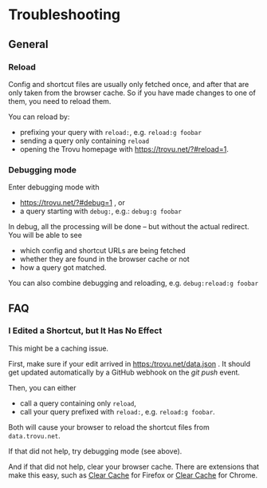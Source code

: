 # Troubleshooting

## General

### Reload

Config and shortcut files are usually only fetched once, and after that are only taken from the browser cache. So if you have made changes to one of them, you need to reload them.

You can reload by:

-   prefixing your query with `reload:`, e.g. `reload:g foobar`
-   sending a query only containing `reload`
-   opening the Trovu homepage with https://trovu.net/?#reload=1.

### Debugging mode

Enter debugging mode with

-   https://trovu.net/?#debug=1 , or
-   a query starting with `debug:`, e.g.: `debug:g foobar`

In debug, all the processing will be done – but without the actual redirect. You will be able to see

-   which config and shortcut URLs are being fetched
-   whether they are found in the browser cache or not
-   how a query got matched.

You can also combine debugging and reloading, e.g. `debug:reload:g foobar`

## FAQ

### I Edited a Shortcut, but It Has No Effect

This might be a caching issue.

First, make sure if your edit arrived in [https:/trovu.net/data.json](https:/trovu.net/data.json)  . It should get updated automatically by a GitHub webhook on the _git push_ event.

Then, you can either

-   call a query containing only `reload`,
-   call your query prefixed with `reload:`, e.g. `reload:g foobar`.

Both will cause your browser to reload the shortcut files from `data.trovu.net`.

If that did not help, try debugging mode (see above).

And if that did not help, clear your browser cache. There are extensions that make this easy, such as [Clear Cache](https://addons.mozilla.org/de/firefox/addon/clearcache/) for Firefox or [Clear Cache](https://chrome.google.com/webstore/detail/clear-cache/cppjkneekbjaeellbfkmgnhonkkjfpdn) for Chrome.
